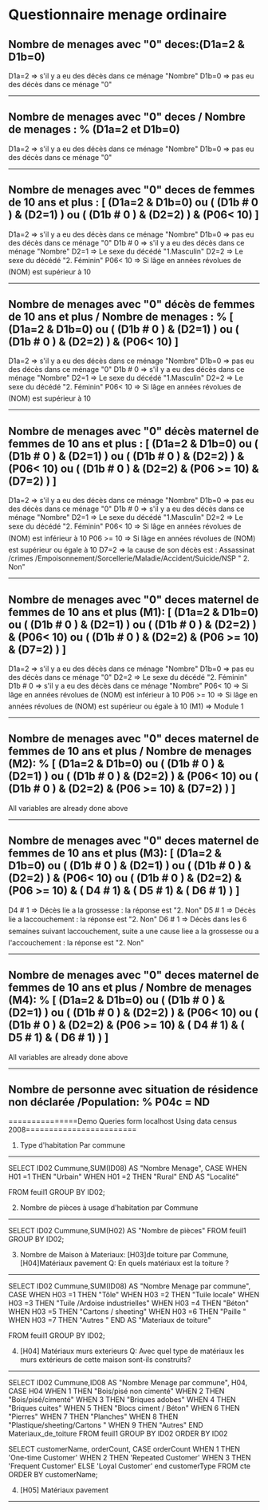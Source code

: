 Questionnaire menage ordinaire
========================================================================
Nombre de menages avec "0" deces:(D1a=2 & D1b=0)
------------------------------------------------------------------------
D1a=2	=> s'il y a eu des décès dans ce ménage "Nombre"
D1b=0	=> pas eu des décès dans ce ménage "0"

-------------------------------------------------------------------------
Nombre de menages avec "0" deces / Nombre de menages : % (D1a=2 et D1b=0)
-------------------------------------------------------------------------
D1a=2	=> s'il y a eu des décès dans ce ménage "Nombre"
D1b=0	=> pas eu des décès dans ce ménage "0"

-----------------------------------------------------------------------------------------
Nombre de menages avec "0" deces de femmes de 10 ans et plus : 
[ (D1a=2 & D1b=0) ou ( (D1b # 0 ) & (D2=1)  ) ou  ( (D1b # 0 ) & (D2=2)  )  & (P06< 10) ]
-----------------------------------------------------------------------------------------

D1a=2	=> s'il y a eu des décès dans ce ménage "Nombre"
D1b=0	=> pas eu des décès dans ce ménage "0"
D1b # 0	=> s'il y a eu des décès dans ce ménage "Nombre"
D2=1	=> Le sexe du décédé "1.Masculin"
D2=2	=> Le sexe du décédé "2. Féminin"
P06< 10	=> Si lâge en années révolues de (NOM) est supérieur à 10

-----------------------------------------------------------------------------------------
Nombre de menages avec "0" décès de femmes de 10 ans et plus / Nombre de menages : 
 %  [ (D1a=2 & D1b=0) ou ( (D1b # 0 ) & (D2=1)  ) ou  ( (D1b # 0 ) & (D2=2)  )  & (P06< 10) ]
-----------------------------------------------------------------------------------------

D1a=2	=> s'il y a eu des décès dans ce ménage "Nombre"
D1b=0	=> pas eu des décès dans ce ménage "0"
D1b # 0	=> s'il y a eu des décès dans ce ménage "Nombre"
D2=1	=> Le sexe du décédé "1.Masculin"
D2=2	=> Le sexe du décédé "2. Féminin"
P06< 10	=> Si lâge en années révolues de (NOM) est supérieur à 10


-----------------------------------------------------------------------------------------
Nombre de menages avec "0" décès maternel de femmes de 10 ans et plus : 
 [ (D1a=2 & D1b=0) ou ( (D1b # 0 ) & (D2=1)  ) ou  ( (D1b # 0 ) & (D2=2)  )  & (P06< 10)  ou  ( (D1b # 0 ) & (D2=2)  & (P06 >= 10) & (D7=2) ) ]
-----------------------------------------------------------------------------------------

D1a=2	=> s'il y a eu des décès dans ce ménage "Nombre"
D1b=0	=> pas eu des décès dans ce ménage "0"
D1b # 0	=> s'il y a eu des décès dans ce ménage "Nombre"
D2=1	=> Le sexe du décédé "1.Masculin"
D2=2	=> Le sexe du décédé "2. Féminin"
P06< 10	=> Si lâge en années révolues de (NOM) est inférieur à 10
P06 >= 10 => Si lâge en années révolues de (NOM) est supérieur ou égale à 10
D7=2	=> la cause de son décès est : Assassinat /crimes /Empoisonnement/Sorcellerie/Maladie/Accident/Suicide/NSP " 2. Non"

-----------------------------------------------------------------------------------------
Nombre de menages avec "0" deces maternel de femmes de 10 ans et plus (M1): 
 [ (D1a=2 & D1b=0) ou ( (D1b # 0 ) & (D2=1)  ) ou  ( (D1b # 0 ) & (D2=2)  )  & (P06< 10)  ou  ( (D1b # 0 ) & (D2=2)  & (P06 >= 10) & (D7=2) ) ]
-----------------------------------------------------------------------------------------

D1a=2	=> s'il y a eu des décès dans ce ménage "Nombre"
D1b=0	=> pas eu des décès dans ce ménage "0"
D2=2	=> Le sexe du décédé "2. Féminin"
D1b # 0	=> s'il y a eu des décès dans ce ménage "Nombre"
P06< 10	=> Si lâge en années révolues de (NOM) est inférieur à 10
P06 >= 10 => Si lâge en années révolues de (NOM) est supérieur ou égale à 10
(M1)	=> Module 1

-----------------------------------------------------------------------------------------
Nombre de menages avec "0" deces maternel de femmes de 10 ans et plus / Nombre de menages (M2): 
 %  [ (D1a=2 & D1b=0) ou ( (D1b # 0 ) & (D2=1)  ) ou  ( (D1b # 0 ) & (D2=2)  )  & (P06< 10)  ou  ( (D1b # 0 ) & (D2=2)  & (P06 >= 10) & (D7=2) ) ]
-----------------------------------------------------------------------------------------

All variables are already done above

-----------------------------------------------------------------------------------------
Nombre de menages avec "0" deces maternel de femmes de 10 ans et plus (M3): 
  [ (D1a=2 & D1b=0) ou ( (D1b # 0 ) & (D2=1)  ) ou  ( (D1b # 0 ) & (D2=2)  )  & (P06< 10)  ou  ( (D1b # 0 ) & (D2=2)  & (P06 >= 10) & ( D4 # 1) & ( D5 # 1) & ( D6 # 1) ) ]
-----------------------------------------------------------------------------------------

D4 # 1	=> Décès lie a la grossesse : la réponse est "2. Non"
D5 # 1	=> Décès lie a laccouchement : la réponse est "2. Non"
D6 # 1	=> Décès dans les 6 semaines suivant laccouchement, suite a une cause liee a la grossesse ou a l'accouchement : la 	   réponse est "2. Non"

-----------------------------------------------------------------------------------------
Nombre de menages avec "0" deces maternel de femmes de 10 ans et plus / Nombre de menages (M4): 
  %   [ (D1a=2 & D1b=0) ou ( (D1b # 0 ) & (D2=1)  ) ou  ( (D1b # 0 ) & (D2=2)  )  & (P06< 10)  ou  ( (D1b # 0 ) & (D2=2)  & (P06 >= 10) & ( D4 # 1) & ( D5 # 1) & ( D6 # 1) ) ]
-----------------------------------------------------------------------------------------

All variables are already done above 

-----------------------------------------------------------------------------------------
Nombre de personne avec situation de résidence non déclarée /Population: 
  % P04c = ND
-----------------------------------------------------------------------------------------



===============Demo Queries form localhost Using data census 2008========================

1) Type d'habitation Par commune
----------------------------------------------------
SELECT ID02 Cummune,SUM(ID08) AS "Nombre Menage", 
CASE
	WHEN H01 =1 THEN "Urbain"
	WHEN H01 =2 THEN "Rural"
END AS "Localité"

FROM feuil1 GROUP BY ID02; 

2) Nombre de pièces à usage d'habitation par Commune
----------------------------------------------------
SELECT ID02 Cummune,SUM(H02) AS "Nombre de pièces" FROM feuil1 GROUP BY ID02; 

3) Nombre de Maison à Materiaux:  [H03]de toiture par Commune,[H04]Matériaux pavement
 Q: En quels matériaux est la toiture ? 
------------------------------------------------------

SELECT ID02 Cummune,SUM(ID08) AS "Nombre Menage par commune", 
CASE
	WHEN H03 =1 THEN "Tôle"
	WHEN H03 =2 THEN "Tuile locale"
	WHEN H03 =3 THEN "Tuile /Ardoise industrielles"
	WHEN H03 =4 THEN "Béton"
	WHEN H03 =5 THEN "Cartons / sheeting"
	WHEN H03 =6 THEN "Paille "
	WHEN H03 =7 THEN "Autres  "
END AS "Materiaux de toiture"

FROM feuil1 GROUP BY ID02; 

4) [H04] Matériaux murs exterieurs
   Q: Avec quel type de matériaux les murs extérieurs de cette maison sont-ils construits?
------------------------------------------------------------------------------------------

SELECT ID02 Cummune,ID08 AS "Nombre Menage par commune", H04, 
	CASE H04 
    	WHEN 1 THEN "Bois/pisé non cimenté" 
        WHEN 2 THEN "Bois/pisé/cimenté" 
        WHEN 3 THEN "Briques adobes" 
        WHEN 4 THEN "Briques cuites" 
        WHEN 5 THEN "Blocs ciment / Béton" 
        WHEN 6 THEN "Pierres" 
        WHEN 7 THEN "Planches" 
        WHEN 8 THEN "Plastique/sheeting/Cartons " 
        WHEN 9 THEN "Autres" 
     END Materiaux_de_toiture 
   FROM feuil1 GROUP BY ID02 ORDER BY ID02

SELECT 
    customerName, 
    orderCount,
    CASE orderCount
	WHEN 1 THEN 'One-time Customer'
        WHEN 2 THEN 'Repeated Customer'
        WHEN 3 THEN 'Frequent Customer'
        ELSE 'Loyal Customer'
	end customerType
FROM
    cte
ORDER BY customerName;

4) [H05] Matériaux pavement
-----------------------------------------






